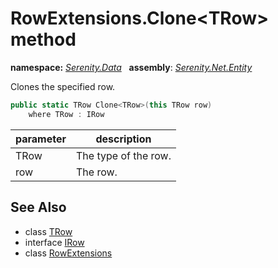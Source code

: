 # RowExtensions.Clone&lt;TRow&gt; method
**namespace:** *[Serenity.Data](../../README.md#serenity.data-namespace)*   **assembly**: *[Serenity.Net.Entity](../../README.md)*

Clones the specified row.

```csharp
public static TRow Clone<TRow>(this TRow row)
    where TRow : IRow
```

| parameter | description |
| --- | --- |
| TRow | The type of the row. |
| row | The row. |

## See Also

* class [TRow](../Serenity.Net.Entity/../RowExtensions.TRow.md)
* interface [IRow](../IRow.md)
* class [RowExtensions](../RowExtensions.md)